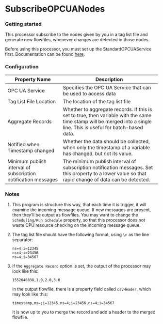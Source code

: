 # SubscribeOPCUANodes

### Getting started

This processor subscribe to the nodes given by you in a tag list file and generate new flowfiles, whenever changes are detected in those nodes.

Before using this processor, you must set up the StandardOPCUAService first. Documentation can be found [here](standard-opc-ua-service.md).

### Configuration

Property Name | Description 
------|-----
OPC UA Service|Specifies the OPC UA Service that can be used to access data
Tag List File Location|The location of the tag list file
Aggregate Records|Whether to aggregate records. If this is set to true, then variable with the same time stamp will be merged into a single line. This is useful for batch-based data.
Notified when Timestamp changed|Whether the data should be collected, when only the timestamp of a variable has changed, but not its value.
Minimum publish interval of subscription notification messages|The minimum publish interval of subscription notification messages. Set this property to a lower value so that rapid change of data can be detected.

### Notes

1. This program is structure this way, that each time it is trigger, it will examine the incoming message queue. If new messages are present, then they'll be output as flowfiles. You may want to change the `Scheduling/Run Schedule` property, so that this processor does not waste CPU resource checking on the incoming message queue.

2. The tag list file should have the following format, using `\n` as the line separator:
    ```
    ns=4;i=12345
    ns=4;i=23456
    ns=4;i=34567
    ```

3. If the `Aggregate Record` option is set, the output of the processor may look like this:
    ```
    1552646838,1.0,2.0,3.0
    ```
    In the output flowfile, there is a property field called `csvHeader`, which may look like this:
    ```
    timestamp,ns=;i=12345,ns=4;i=23456,ns=4;i=34567
    ```
    It is now up to you to merge the record and add a header to the merged flowfile.
    